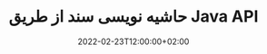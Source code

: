 ---
############################# Static ############################
layout: "product"
date: 2022-02-23T12:00:00+02:00
draft: false

product: "Annotation"
product_tag: "annotation"
platform: "Java"
platform_tag: "java"

############################# Head ############################
head_title: "Java Document Annotation API | مشاهده و حاشیه نویسی PDF Word Excel PPTX تصاویر"
head_description: "Java Document Annotation API. مشاهده، برچسب گذاری، نظر و حاشیه نویسی PDF Word DOCX، Excel XLSX، PPTX، EML EMLX، VSS VSD، OTP، CAD و فرمت های فایل تصویری."

############################# Header ##########################
title: "حاشیه نویسی سند از طریق Java API"
description: "برنامه های جاوا را با قابلیت مشاهده و حاشیه نویسی PDF، HTML، MS Office و سایر فرمت های اسناد بدون نصب هیچ نرم افزار خارجی بسازید."
button:
    enable: true
    icon: "fas fa-arrow-down"
    label: "دانلود نسخه آزمایشی رایگان"
    link: "https://downloads.groupdocs.com/annotation/java"

############################# SubMenu #########################
submenu:
    enable: true
    
    left:
        img_alt: "GroupDocs.Annotation for Java"
        image: "https://www.groupdocs.cloud/templates/groupdocs/images/product-logos/groupdocs-annotation-java.png"
        product: "GroupDocs.Annotation"
        platform: "Java"

    middle:
        button:
            # button loop
            - link: "#features"
              text: "امکانات"

            # button loop
            - link: "https://products.groupdocs.app/annotation"
              text: "دموهای زنده"

            # button loop
            - link: "https://purchase.groupdocs.com/pricing/annotation/java"
              text: "قیمت گذاری"

    right:
        link_download: "https://downloads.groupdocs.com/annotation"
        link_learn: "https://docs.groupdocs.com/annotation/java/"
        link_buy: "https://purchase.groupdocs.com"

############################# Overview ############################
overview:
    enable: true
    content: |
      GroupDocs.Annotation Java API محصولی است که به شما امکان می دهد با حاشیه نویسی در اسناد در سیستم عامل ها و سیستم عامل های مختلف مانند Android، MacOS، Linux، Windows کار کنید. GroupDocs.Annotation یک کتابخانه با API ساده ارائه می دهد که مزایای زیادی به همراه دارد: به عنوان مثال، اگر باید داده ها را محرمانه نگه دارید یا انتخاب کنید که چقدر قدرت برای کار با کتابخانه نیاز دارید، یا تا حدی کار را با حاشیه نویسی تغییر دهید، کتابخانه بسیار کارآمد است. سبک و انعطاف پذیر

      GroupDocs.Annotation برای Java API به شما امکان می دهد با انواع مختلف حاشیه نویسی کار کنید، که شامل: متن، چند خط، ناحیه، زیر خط، نقطه، واترمارک، پیکان، بیضی، جایگزینی متن، فاصله، فیلد متن، ویرایش منابع و غیره است و از اکثر موارد پشتیبانی می کند. فرمت های محبوب اسناد مانند: PDF، HTML، Microsoft Office Word، صفحات گسترده اکسل، ارائه های پاورپوینت، Visio، ایمیل های Outlook، تصاویر، متافایل ها، طراحی CAD و فرمت های مختلف دیگر. API توانایی دریافت تصاویر کوچک از صفحات سند را فراهم می کند و از وارد کردن و صادرات حاشیه نویسی به و از فایل های PDF پشتیبانی می کند.

      با استفاده از کتابخانه، می توانید [add](/annotation/java/bmp/)، [edit](/annotation/java/bmp/)، [extract](/annotation/java/bmp/) و [حذف](/annotation /java/bmp/) حاشیه نویسی از اسناد، چرخش اسناد، تغییر راه حل ریز عکسها و این لیست کاملی از همه احتمالات نیست. همچنین مجموعه ای جامع از اشیاء داده را برای سفارشی کردن ویژگی های حاشیه نویسی مطابق با نیاز شما در تمام قالب های سند پشتیبانی شده ارائه می دهد.

      کار با GroupDocs.Annotation برای Java API بسیار ساده است و فقط از چند مرحله اساسی تشکیل شده است. ابتدا باید یک مجوز راه اندازی کنید، سپس فایلی را که می خواهید با آن کار کنید انتخاب کنید، سپس به نحوی با حاشیه نویسی سند دستکاری کنید (حذف/ویرایش/استخراج/حذف) و نتیجه را ذخیره کنید. برای اطلاعات بیشتر لطفاً به محصول [documentation] (https://docs.groupdocs.com/annotation/java/getting-started/) یا [نمونه‌های] ما (https://github.com/groupdocs-annotation/GroupDocs.Annotation) مراجعه کنید. -برای-جاوا) مجموعه.
      
      GroupDocs.Annotation به طور مرتب به روز می شود و برای مشتریان خود پشتیبانی می کند، همیشه می توانید از ما سؤال بپرسید یا ایده های خود را ارسال کنید یا در مورد نیازهای خود برای چیز جدیدی به ما بگویید و ما با کمال میل آن را در نسخه های جدید خود پیاده سازی خواهیم کرد.
    tabs:
      enable: true
      
      ## TAB ONE ##
      tab_one:
        description: |
          در زیر یک نمای کلی از GroupDocs.Annotation برای جاوا آمده است:
      
        right:
          enable: true
          icon: "fab fa-html5"
          title:  بررسی اجمالی
          content: |
            * اضافه کردن حاشیه نویسی
            * صادرات حاشیه نویسی 
            * وارد کردن حاشیه نویسی
            * نظرات بر اساس پاسخ
            * سازگاری حاشیه نویسی
      
      ## TAB TWO ##
      tab_two:
        description: |
          GroupDocs.Annotation برای جاوا از همه [فرمت های فایل سند] محبوب (https://docs.groupdocs.com/annotation/java/supported-document-formats/) از جمله: Microsoft Office، PDF، تصاویر و بسیاری دیگر پشتیبانی می کند.

        left:
          enable: true
          table:
            # table loop
            - title: "Microsoft Office Formats"
              content: |
                * **Word**: [DOC](/annotation/java/doc/), [DOCX](/annotation/java/docx/), [DOCM](/annotation/java/docm/), [DOT](/annotation/java/dot/), [DOTX](/annotation/java/dotx/), [RTF](/annotation/java/rtf/)
                * **Excel**: [XLS](/annotation/java/xls/), [XLSX](/annotation/java/xlsx/), [XLSB](/annotation/java/xlsb/), [XLSM](/annotation/java/xlsm/)
                * **PowerPoint**: [PPT](/annotation/java/ppt/), [PPTX](/annotation/java/pptx/), [PPS](/annotation/java/pps/), [PPSX](/annotation/java/ppsx/), [POTM](/annotation/java/potm/), [POTX](/annotation/java/potx/), [PPSM](/annotation/java/ppsm/), [PPTM](/annotation/java/pptm/), [WMF](/annotation/java/wmf/), [EMF](/annotation/java/emf/)
                * **Outlook**: [EML](/annotation/java/eml/), [EMLX](/annotation/java/emlx/), [MSG](/annotation/java/msg/)
                * **Visio**: [VSS](/annotation/java/vss/), [VST](/annotation/java/vst/), [VSD](/annotation/java/vsd/), [VSDX](/annotation/java/vsdx/), [VSX](/annotation/java/vsx/)

        right:
          enable: true
          table:
            # table loop
            - title: "Other Formats"
              content: |
                * **Portable**: [PDF](/annotation/java/pdf/) (PDF/A-1a, PDF/A-1b, PDF/A-2a)
                * **OpenDocument**: [ODT](/annotation/java/odt/), [ODS](/annotation/java/ods/), [ODP](/annotation/java/odp/)
                * **Images**: [BMP](/annotation/java/bmp/), [JPG](/annotation/java/jpg/), [JPEG](/annotation/java/jpeg/), [TIFF](/annotation/java/tiff/), [TIF](/annotation/java/tif/), [PNG](/annotation/java/png/), [GIF](/annotation/java/gif/), [DCM](/annotation/java/dcm/), [DICOM](/annotation/java/dicom/)
                * **AutoCAD**: [DWG](/annotation/java/dwg/), [DXF](/annotation/java/dxf/), [CAD](/annotation/java/cad/)
                * **Other**: [HTM](/annotation/java/htm/), [HTML](/annotation/java/html/), [CSV](/annotation/java/csv/), [DJVU](/annotation/java/djvu/), [OTP](/annotation/java/otp/), [OTT](/annotation/java/ott/)

      ## TAB THREE ##
      tab_three:
        description: |
          GroupDocs.Annotation برای جاوا از سیستم عامل ها، چارچوب ها و مدیران بسته زیر پشتیبانی می کند:
        
        left:
          enable: true
          table:
            # table loop
            - icon: "fab fa-windows"
              title:  سیستم های عامل
              content: |
                * Microsoft Windows Desktop
                * Microsoft Windows Server
                * Linux
                * MacOS

            # table loop
            - icon: "fas fa-code"
              title:  چارچوب های پشتیبانی شده
              content: |
                * Java 7 (1.7) and above

        right:
          enable: true
          table:
            # table loop
            - icon: "fas fa-cogs"
              title:  محیط های توسعه
              content: |
                * NetBeans
                * IntelliJ IDEA
                * Eclipse

            # table loop
            - icon: "fas fa-tools"
              title:  ابزار اتوماسیون ساخت
              content: |
                * Maven

############################# Features ############################
features:
    enable: true
    title: GroupDocs.Annotation برای ویژگی های جاوا

    feature:
      # feature loop
      - icon: "fas fa-copy"
        link: "https://docs.groupdocs.com/annotation/java/add-area-annotation/"
        content: حاشیه نویسی ناحیه را در سند اضافه کنید و نظرات ساده و تودرتو را پیوند دهید

      # feature loop
      - icon: "fas fa-eye"
        link: "https://docs.groupdocs.com/annotation/java/add-arrow-annotation/"
        content: با استفاده از حاشیه نویسی پیکان به یک محتوای خاص اشاره کنید

      # feature loop
      - icon: "fas fa-bolt"
        link: "https://docs.groupdocs.com/annotation/java/add-watermark-annotation/"
        content: تنظیم واترمارک متن به PDF، اسلاید، کاربرگ Excel، تصاویر و نمودارها در موقعیت زاویه دار
      
      # feature loop
      - icon: "fas fa-file-powerpoint"
        link: "https://docs.groupdocs.com/annotation/java/add-point-annotation/"
        content: با استفاده از حاشیه نویسی نقطه نظرات را به هر مکانی در سند اضافه کنید

      # feature loop
      - icon: "fas fa-code"
        link: "https://docs.groupdocs.com/annotation/java/add-polyline-annotation/"
        content: از حاشیه نویسی Polyline برای اتصال دنباله ای از بخش های خط، بخش های قوس یا هر دو استفاده کنید

      # feature loop
      - icon: "fas fa-cloud"
        link: "https://docs.groupdocs.com/annotation/java/add-ellipse-annotation/"
        content: اضافه کردن حاشیه نویسی بیضی به PDF، اسناد Word، صفحات گسترده، ارائه ها، نمودارها و تصاویر

      # feature loop
      - icon: "fas fa-remove-format"
        link: "https://docs.groupdocs.com/annotation/java/add-watermark-annotation/"
        content: اضافه کردن واترمارک زاویه دار برای PDF، PowerPoint، Excel، تصاویر و نمودارها

      # feature loop
      - icon: "fas fa-comment-slash"
        link: "https://docs.groupdocs.com/annotation/java/add-underline-annotation/"
        content: واکشی مختصات حاشیه نویسی متن در نمایش تصویری یک سند

      # feature loop
      - icon: "fas fa-location-arrow"
        link: "https://docs.groupdocs.com/annotation/java/add-annotation-to-the-document/"
        content: زیر خط بکشید، خط خطی کنید یا متن خاصی را در یک سند تغییر دهید

      # feature loop
      - icon: "fas fa-border-all"
        link: "https://docs.groupdocs.com/annotation/java/add-annotation-to-the-document/"
        content: اضافه کردن مهر متن یا واترمارک و فیلد متنی در یک سند

      # feature loop
      - icon: "fas fa-wrench"
        link: "https://docs.groupdocs.com/annotation/java/add-point-annotation/"
        content: واردات و صادرات حاشیه نویسی در میان اسناد Word و ارائه های پاورپوینت

      # feature loop
      - icon: "fas fa-columns"
        link: "https://docs.groupdocs.com/annotation/java/add-strikeout-annotation/"
        content: حاشیه نویسی صفحات گسترده اکسل با انواع حاشیه نویسی متن، جایگزینی متن، واترمارک و ویرایش منابع

      # feature loop
      - icon: "fas fa-file-word"
        link: "https://docs.groupdocs.com/annotation/java/get-file-info/"
        content: اضافه کردن چند خط، خط خطی، زیر خط یا حاشیه نویسی متنی به ارائه ها و اسلایدهای پاورپوینت

      # feature loop
      - icon: "fas fa-envelope"
        link: "https://docs.groupdocs.com/annotation/java/basic-usage/"
        content: حاشیه نویسی نقطه را در ارائه ها با استفاده از مختصات X، Y علامت گذاری کنید

      # feature loop
      - icon: "fas fa-print"
        link: "https://docs.groupdocs.com/annotation/java/add-strikeout-annotation/"
        content: حاشیه نویسی خط دار، متن، زیر خط یا چند خط به تصاویر اضافه کنید

      # feature loop
      - icon: "fas fa-file-archive"
        link: "https://docs.groupdocs.com/annotation/java/add-link-annotation/"
        content: واکشی اطلاعات سند و تصاویر برای نمودارهای Visio، مانند VSS و VSD
      
      # feature loop
      - icon: "fas fa-file-code"
        link: "https://docs.groupdocs.com/annotation/java/basic-usage/"
        content: تصاویر کوچک صفحات سند را دریافت کنید و با فایل های TIFF چند صفحه ای کار کنید

      # feature loop
      - icon: "fas fa-file-excel"
        link: "https://docs.groupdocs.com/annotation/java/get-file-info/"
        content: تمام حاشیه نویسی یک سند را با یک تماس تک عملکردی واکشی کنید

      # feature loop
      - icon: "fas fa-heading"
        link: "https://docs.groupdocs.com/annotation/java/add-link-annotation/"
        content: اضافه کردن حاشیه نویسی لینک به PDF، Word و PowerPoint ارائه

      # feature loop
      - icon: "fas fa-project-diagram"
        link: "https://docs.groupdocs.com/annotation/java/add-point-annotation/"
        content: پشتیبانی از تجزیه مسیر SVG برای PDF، Word، Diagrams، Slides و سایر فرمت های سند اصلی

      # feature loop
      - icon: "fas fa-cube"
        link: "https://docs.groupdocs.com/annotation/java/technical-support/"
        content: پشتیبانی از اضافه کردن Watermark Annotation به اسناد Word و پاکسازی برای جایگزینی متن

      # feature loop
      - icon: "fab fa-uncharted"
        link: "https://docs.groupdocs.com/annotation/java/technical-support/"
        content: پشتیبانی از پردازش شکل در نمودارها برای حاشیه نویسی متن
  
      # feature loop
      - icon: "fab fa-uncharted"
        link: "https://docs.groupdocs.com/annotation/java/advanced-usage/"
        content: با ذخیره کردن پیش نمایش صفحات اسناد برای پردازش سریعتر، در زمان صرفه جویی کنید
  
      # feature loop
      - icon: "fab fa-uncharted"
        link: "https://docs.groupdocs.com/annotation/java/add-annotation-to-the-document/"
        content: به راحتی اسناد Word، Excel و PowerPoint را حتی با فرمت های قدیمی تر حاشیه نویسی کنید

      # feature loop
      - icon: "fab fa-uncharted"
        link: "https://docs.groupdocs.com/annotation/java/add-distance-annotation/"
        content: نمایش شرح‌های حاشیه‌نویسی فاصله برای اکسل، پاورپوینت و نمودارها

############################# Support ############################
support:
    enable: true

############################# Solutions ############################
solutions:
    enable: true
    title: GroupDocs.Annotation API های مشاهده اسناد را برای سایر محیط های توسعه محبوب ارائه می دهد

    solution:
        # solution loop
        - img_alt: "GroupDocs.Annotation for .NET"
          image: "https://www.groupdocs.cloud/templates/groupdocs/images/product-logos/groupdocs-annotation-net.png"
          product: "GroupDocs.Annotation"
          platform: ".NET"
          link: "/annotation/net/"

############################# Back to top ###############################
back_to_top:
  enable: true
---
